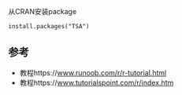 从CRAN安装package

```
install.packages("TSA")
```


## 参考

- 教程https://www.runoob.com/r/r-tutorial.html
- 教程https://www.tutorialspoint.com/r/index.htm
